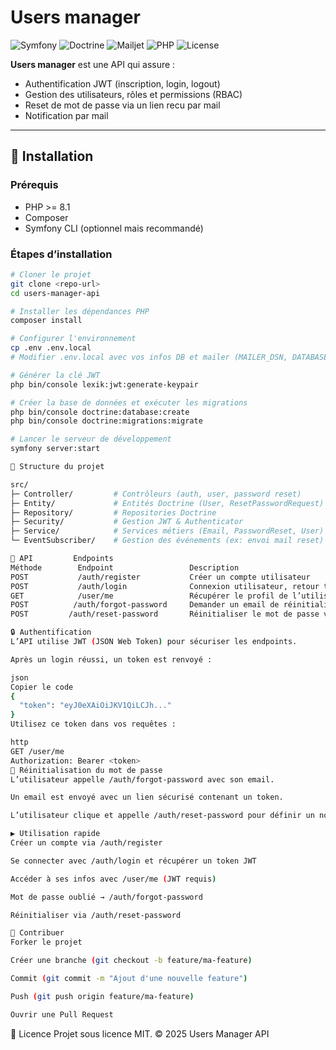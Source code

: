 # Users manager

![Symfony](https://img.shields.io/badge/Symfony-7.4.x-green)
![Doctrine](https://img.shields.io/badge/Doctrine-red)
![Mailjet](https://img.shields.io/badge/Mailjet-blue)
![PHP](https://img.shields.io/badge/PHP-8.x-blueviolet)
![License](https://img.shields.io/badge/License-MIT-lightgrey)

**Users manager** est une API qui assure : 

- Authentification JWT (inscription, login, logout)  
- Gestion des utilisateurs, rôles et permissions  (RBAC)
- Reset de mot de passe via un lien recu par mail
- Notification par mail

---

## 🚀 Installation

### Prérequis
- PHP >= 8.1  
- Composer  
- Symfony CLI (optionnel mais recommandé)  

### Étapes d’installation

```bash
# Cloner le projet
git clone <repo-url>
cd users-manager-api

# Installer les dépendances PHP
composer install

# Configurer l'environnement
cp .env .env.local
# Modifier .env.local avec vos infos DB et mailer (MAILER_DSN, DATABASE_URL, JWT_PASSPHRASE)

# Générer la clé JWT
php bin/console lexik:jwt:generate-keypair

# Créer la base de données et exécuter les migrations
php bin/console doctrine:database:create
php bin/console doctrine:migrations:migrate

# Lancer le serveur de développement
symfony server:start

📂 Structure du projet

src/
├─ Controller/         # Contrôleurs (auth, user, password reset)
├─ Entity/             # Entités Doctrine (User, ResetPasswordRequest)
├─ Repository/         # Repositories Doctrine
├─ Security/           # Gestion JWT & Authenticator
├─ Service/            # Services métiers (Email, PasswordReset, User)
└─ EventSubscriber/    # Gestion des événements (ex: envoi mail reset)

🔑 API         Endpoints
Méthode	       Endpoint	                Description	                                   Auth
POST	       /auth/register	        Créer un compte utilisateur	                    ❌
POST	       /auth/login	            Connexion utilisateur, retour token JWT	        ❌
GET	           /user/me	                Récupérer le profil de l’utilisateur connecté	✅
POST	      /auth/forgot-password	    Demander un email de réinitialisation	        ❌
POST	     /auth/reset-password	    Réinitialiser le mot de passe via le lien	    ❌

🔒 Authentification
L’API utilise JWT (JSON Web Token) pour sécuriser les endpoints.

Après un login réussi, un token est renvoyé :

json
Copier le code
{
  "token": "eyJ0eXAiOiJKV1QiLCJh..."
}
Utilisez ce token dans vos requêtes :

http
GET /user/me
Authorization: Bearer <token>
📧 Réinitialisation du mot de passe
L’utilisateur appelle /auth/forgot-password avec son email.

Un email est envoyé avec un lien sécurisé contenant un token.

L’utilisateur clique et appelle /auth/reset-password pour définir un nouveau mot de passe.

▶️ Utilisation rapide
Créer un compte via /auth/register

Se connecter avec /auth/login et récupérer un token JWT

Accéder à ses infos avec /user/me (JWT requis)

Mot de passe oublié → /auth/forgot-password

Réinitialiser via /auth/reset-password

🤝 Contribuer
Forker le projet

Créer une branche (git checkout -b feature/ma-feature)

Commit (git commit -m "Ajout d'une nouvelle feature")

Push (git push origin feature/ma-feature)

Ouvrir une Pull Request

```

📄 Licence
Projet sous licence MIT.
© 2025 Users Manager API





